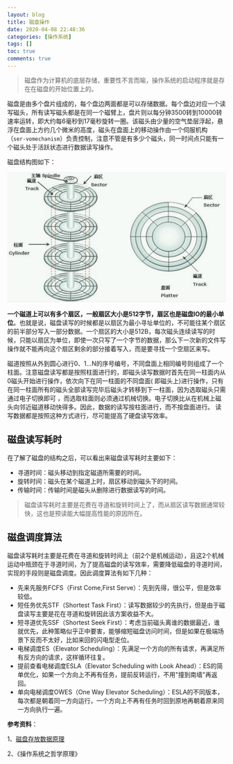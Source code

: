 ```yaml
---
layout: blog
title: 磁盘操作
date: 2020-04-08 22:48:36
categories: [操作系统]
tags: []
toc: true
comments: true
---
```


> 磁盘作为计算机的底层存储，重要性不言而喻，操作系统的启动程序就是存在在磁盘的开始位置上的。

磁盘是由多个盘片组成的，每个盘边两面都是可以存储数据。每个盘边对应一个读写磁头，所有读写磁头都是在同一个磁臂上，盘片则以每分钟3500转到10000转速率运转，即大约每6毫秒到17毫秒旋转一圈。该磁头由少量的空气垫层浮起，悬浮在盘面上方约几个微米的高度，磁头在盘面上的移动操作由一个伺服机构（`ser-vomechanism`）负责控制，注意不管是有多少个磁头，同一时间点只能有一个磁头处于活跃状态进行数据读写操作。

磁盘结构图如下：

![image-20200408224459298](_image/磁盘操作/image-20200408224459298.png)

**一个磁道上可以有多个扇区，一般扇区大小是512字节，扇区也是磁盘IO的最小单位**。也就是说，磁盘读写的时候都是以扇区为最小寻址单位的，不可能往某个扇区的前半部分写入一部分数据。一个扇区的大小是512B，每次磁头连续读写的时候，只能以扇区为单位，即使一次只写了一个字节的数据，那么下一次新的文件写操作就不能再向这个扇区剩余的部分接着写入，而是要寻找一个空扇区来写。

磁道按照从外到圆心进行0、1...N的序号编号，不同盘面上相同编号则组成了一个柱面。注意磁盘读写都是按照柱面进行的，即磁头读写数据时首先在同一柱面内从0磁头开始进行操作，依次向下在同一柱面的不同盘面( 即磁头上)进行操作，只有在同一柱面所有的磁头全部读写完毕后磁头才转移到下一柱面，因为选取磁头只需通过电子切换即可 ，而选取柱面则必须通过机械切换。电子切换比从在机械上磁头向邻近磁道移动快得多。因此，数据的读写按柱面进行，而不按盘面进行。 读写数据都是按照这种方式进行，尽可能提高了硬盘读写效率。

## 磁盘读写耗时

在了解了磁盘的结构之后，可以看出来磁盘读写耗时主要如下：
- 寻道时间：磁头移动到指定磁道所需要的时间。
- 旋转时间：磁头在某个磁道上时，扇区移动到磁头下的时间。
- 传输时间：传输时间是磁头从删除进行数据读写的时间。
> 磁盘读写耗时主要是花费在寻道和旋转时间上了，而从扇区读写数据通常较快，这也是预读能大幅提高性能的原因所在。

## 磁盘调度算法

磁盘读写耗时主要是花费在寻道和旋转时间上（前2个是机械运动），且这2个机械运动中瓶颈在于寻道时间，为了提高磁盘的读写效率，需要降低磁盘的寻道时间，实现的手段则是磁盘调度。因此调度算法有如下几种：
- 先来先服务FCFS（First Come,First Serve）：先到先得，很公平，但是效率较低。
- 短任务优先STF（Shortest Task First）：读写数据较少的先执行，但是由于磁盘读写主要是花在寻道和旋转因此该方案收益不大。
- 短寻道优先SSF（Shortest Seek First）：考虑当前磁头离谁的数据最近，谁就优先，此种策略似乎正中要害，能够缩短磁盘访问时间，但是如果在极端场景下反而不太好，比如来回的闪电型走位。
- 电梯调度ES（Elevator Scheduling）：先满足一个方向的所有请求，再满足所有反方向的请求，这样循环往复。
- 提前查看电梯调度ESLA（Elevator Scheduling with Look Ahead）：ES的简单优化，如果一个方向上不再有任务，提前反转运行，不用"撞到南墙"再返回。
- 单向电梯调度OWES（One Way Elevator Scheduling）：ESLA的不同版本，每次都是朝着同一方向运行，一个方向上不再有任务时回到原地再朝着原来同一方向执行一遍。

**参考资料**：

1、[磁盘存放数据原理](https://www.cnblogs.com/xiangsikai/p/9629243.html)

2、《操作系统之哲学原理》